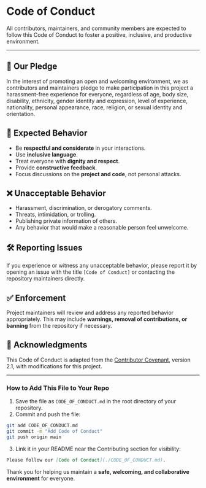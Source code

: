 # Code of Conduct

All contributors, maintainers, and community members are expected to follow this Code of Conduct to foster a positive, inclusive, and productive environment.

---

## 🤝 Our Pledge

In the interest of promoting an open and welcoming environment, we as contributors and maintainers pledge to make participation in this project a harassment-free experience for everyone, regardless of age, body size, disability, ethnicity, gender identity and expression, level of experience, nationality, personal appearance, race, religion, or sexual identity and orientation.

## 📣 Expected Behavior

* Be **respectful and considerate** in your interactions.
* Use **inclusive language**.
* Treat everyone with **dignity and respect**.
* Provide **constructive feedback**.
* Focus discussions on the **project and code**, not personal attacks.

## ❌ Unacceptable Behavior

* Harassment, discrimination, or derogatory comments.
* Threats, intimidation, or trolling.
* Publishing private information of others.
* Any behavior that would make a reasonable person feel unwelcome.

## 🛠 Reporting Issues

If you experience or witness any unacceptable behavior, please report it by opening an issue with the title `[Code of Conduct]` or contacting the repository maintainers directly.

## ✅ Enforcement

Project maintainers will review and address any reported behavior appropriately. This may include **warnings, removal of contributions, or banning** from the repository if necessary.

## 🌟 Acknowledgments

This Code of Conduct is adapted from the [Contributor Covenant](https://www.contributor-covenant.org/), version 2.1, with modifications for this project.

---

### How to Add This File to Your Repo

1. Save the file as `CODE_OF_CONDUCT.md` in the root directory of your repository.
2. Commit and push the file:

```bash
git add CODE_OF_CONDUCT.md
git commit -m "Add Code of Conduct"
git push origin main
```

3. Link it in your README near the Contributing section for visibility:

```markdown
Please follow our [Code of Conduct](./CODE_OF_CONDUCT.md).
```

Thank you for helping us maintain a **safe, welcoming, and collaborative environment** for everyone.
